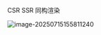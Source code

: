 CSR SSR 同构渲染

![image-20250715155811240](C:\Users\PC\AppData\Roaming\Typora\typora-user-images\image-20250715155811240.png)